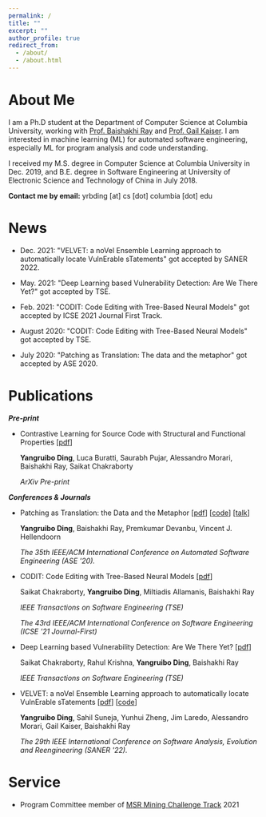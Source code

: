 ```yaml
---
permalink: /
title: ""
excerpt: ""
author_profile: true
redirect_from: 
  - /about/
  - /about.html
---
```


About Me
======

I am a Ph.D student at the Department of Computer Science at Columbia University, working with [Prof. Baishakhi Ray](https://www.rayb.info/) and [Prof. Gail Kaiser](http://www.cs.columbia.edu/~kaiser/). I am interested in machine learning (ML) for automated software engineering, especially ML for program analysis and code understanding.

I received my M.S. degree in Computer Science at Columbia University in Dec. 2019, and B.E. degree in Software Engineering at University of Electronic Science and Technology of China in July 2018.

**Contact me by email:** yrbding [at] cs [dot] columbia [dot] edu

News
======
- Dec. 2021: "VELVET: a noVel Ensemble Learning approach to automatically locate VulnErable sTatements" got accepted by SANER 2022.

- May. 2021: "Deep Learning based Vulnerability Detection: Are We There Yet?" got accepted by TSE.

- Feb. 2021: "CODIT: Code Editing with Tree-Based Neural Models" got accepted by ICSE 2021 Journal First Track.

- August 2020: "CODIT: Code Editing with Tree-Based Neural Models" got accepted by TSE.

- July 2020: "Patching as Translation: The data and the metaphor" got accepted by ASE 2020.

Publications
======
___Pre-print___
- Contrastive Learning for Source Code with Structural and Functional Properties [[pdf](http://arxiv.org/abs/2110.03868)]

  **Yangruibo Ding**, Luca Buratti, Saurabh Pujar, Alessandro Morari, Baishakhi Ray, Saikat Chakraborty
  
  *ArXiv Pre-print*
  
___Conferences & Journals___

- Patching as Translation: the Data and the Metaphor [[pdf](https://arxiv.org/abs/2008.10707)] [[code](https://github.com/ARiSE-Lab/Patch-as-translation)] [[talk](https://www.youtube.com/watch?v=6pW8QlM70yE)]
  
  **Yangruibo Ding**, Baishakhi Ray, Premkumar Devanbu, Vincent J. Hellendoorn
  
  *The 35th IEEE/ACM International Conference on Automated Software Engineering (ASE '20).*

- CODIT: Code Editing with Tree-Based Neural Models [[pdf](https://arxiv.org/abs/1810.00314)]

  Saikat Chakraborty, **Yangruibo Ding**, Miltiadis Allamanis, Baishakhi Ray
  
  *IEEE Transactions on Software Engineering (TSE)*
  
  *The 43rd IEEE/ACM International Conference on Software Engineering (ICSE '21 Journal-First)*
  
- Deep Learning based Vulnerability Detection: Are We There Yet? [[pdf](https://arxiv.org/abs/2009.07235)]

  Saikat Chakraborty, Rahul Krishna, **Yangruibo Ding**, Baishakhi Ray
  
  *IEEE Transactions on Software Engineering (TSE)*

- VELVET: a noVel Ensemble Learning approach to automatically locate VulnErable sTatements [[pdf](https://arxiv.org/abs/2112.10893)] [[code](https://github.com/ARiSE-Lab/VELVET)]

  **Yangruibo Ding**, Sahil Suneja, Yunhui Zheng, Jim Laredo, Alessandro Morari, Gail Kaiser, Baishakhi Ray
  
  *The 29th IEEE International Conference on Software Analysis, Evolution and Reengineering (SANER '22).*
  

Service
======
- Program Committee member of [MSR Mining Challenge Track](https://2021.msrconf.org/track/msr-2021-mining-challenge#Call-for-Mining-Challenge-Papers) 2021


